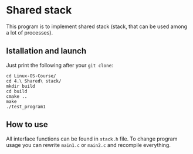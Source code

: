 # Shared stack

This program is to implement shared stack (stack, that can be used among a lot of processes).

## Istallation and launch

Just print the following after your `git clone`:

```
cd Linux-OS-Course/
cd 4.\ Shared\ stack/
mkdir build
cd build
cmake ..
make
./test_program1
```

## How to use

All interface functions can be found in `stack.h` file. To change program usage you can rewrite `main1.c` or `main2.c` and recompile everything.
